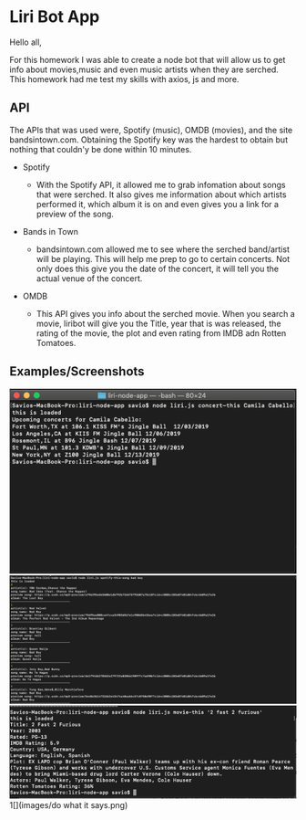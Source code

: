 # Liri Bot App
Hello all,

For this homework I was able to create a node bot that will allow us to get info about movies,music and even music artists when they are serched. This homework had me test my skills with axios, js and more. 

## API 
The APIs that was used were, Spotify (music), OMDB (movies), and the site bandsintown.com. Obtaining the Spotify key was the hardest to obtain but nothing that couldn'y be done within 10 minutes.
- Spotify
    - With the Spotify API, it allowed me to grab infomation about songs that were serched. It also gives me information about which artists performed it, which album it is on and even gives you a link for a preview of the song. 

- Bands in Town
    - bandsintown.com allowed me to see where the serched band/artist will be playing. This will help me prep to go to certain concerts. Not only does this give you the date of the concert, it will tell you the actual venue of the concert. 

- OMDB
    - This API gives you info about the serched movie. When you search a movie, liribot will give you the Title, year that is was released, the rating of the movie, the plot and even rating from IMDB adn Rotten Tomatoes. 

## Examples/Screenshots

![](images/concert.png)
![](images/song.png)
![](images/movie.png)
1[](images/do what it says.png)
